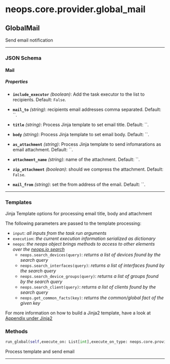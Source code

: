 # neops.core.provider.global_mail
## GlobalMail
Send email notification

----------
### JSON Schema
#### Mail


##### Properties


- **`include_executor`** *(boolean)*: Add the task executor to the list to recipients. Default: `False`.

- **`mail_to`** *(string)*: recipients email addresses comma separated. Default: ``.

- **`title`** *(string)*: Process Jinja template to set email title. Default: ``.

- **`body`** *(string)*: Process Jinja template to set email body. Default: ``.

- **`as_attachment`** *(string)*: Process Jinja template to send infomarations as email attachment. Default: ``.

- **`attachment_name`** *(string)*: name of the attachment. Default: ``.

- **`zip_attachment`** *(boolean)*: should we compress the attachment. Default: `False`.

- **`mail_from`** *(string)*: set the from address of the email. Default: ``.


----------
### Templates

Jinja Template options for processing email title, body and attachment

The following parameters are passed to the template processing:

- `input`: _all inputs from the task run arguments_
- `execution`: _the current execution information serialized as dictionary_
- `neops`: _the neops object brings methods to access to other elements over the [neops.io search](#search)_
    - `neops.search_devices(query)`: _returns a list of devices found by the search query_
    - `neops.search_interfaces(query)`: _returns a list of interfaces found by the search query_
    - `neops.search_device_groups(query)`: _returns a list of groups found by the search query_
    - `neops.search_client(query)`: _returns a list of clients found by the search query_
    - `neops.get_common_facts(key)`: _returns the common/global fact of the given key_

For more information on how to build a Jinja2 template, have a look at [Appendix under Jinja2](appendix.md#jinja2)

### Methods
```python
run_global(self,execute_on: List[int],execute_on_type: neops.core.provider.base.enum.RunOnEnum,dry_run: bool,task_input_kwargs: Dict[Any, Any],search_query: str,task_kwargs: Dict[Any, Any],result,**kwargs) -> Any
```
Process template and send email

----------
